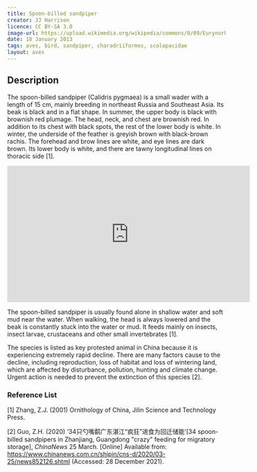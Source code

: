 ```yaml
---
title: Spoon-billed sandpiper
creator: JJ Harrison
licence: CC BY-SA 3.0
image-url: https://upload.wikimedia.org/wikipedia/commons/0/09/Eurynorhynchus_pygmeus_2_-_Pak_Thale.jpg  
date: 18 January 2013
tags: aves, bird, sandpiper, charadriiformes, scolopacidae
layout: aves
---
```

 ## Description

The spoon-billed sandpiper (Calidris pygmaea) is a small wader with a length of 15 cm, mainly breeding in northeast Russia and Southeast Asia. Its beak is black and in a flat shape. In summer, the upper body is black with brownish red plumage. The head, neck, and chest are brownish red. In addition to its chest with black spots, the rest of the lower body is white. In winter, the underside of the feather is greyish brown with black-brown rachis. The forehead and brow lines are white, and eye lines are dark brown. Its lower body is white, and there are tawny longitudinal lines on thoracic side [1].

<iframe class="video" width="560" height="315" src="https://www.youtube.com/embed/H26Tl7e3KeU" title="YouTube video player" frameborder="0" allow="accelerometer; autoplay; clipboard-write; encrypted-media; gyroscope; picture-in-picture" allowfullscreen></iframe>


The spoon-billed sandpiper is usually found alone in shallow water and soft mud near the water. When walking, the head is always lowered and the beak is constantly stuck into the water or mud. It feeds mainly on insects, insect larvae, crustaceans and other small invertebrates [1]. 

The species is listed as key protested animal in China because it is experiencing extremely rapid decline. There are many factors cause to the decline, including reproduction, loss of habitat and loss of wintering land, which are affected by disturbance, pollution, hunting and climate change. Urgent action is needed to prevent the extinction of this species [2].

### Reference List
[1] Zhang, Z.J. (2001) Ornithology of China, Jilin Science and Technology Press.

[2] Guo, Z.H. (2020) ‘34只勺嘴鹬广东湛江“疯狂”进食为回迁储能’[34 spoon-billed sandpipers in Zhanjiang, Guangdong "crazy" feeding for migratory storage], _ChinaNews_
25 March. [Online] Available from: https://www.chinanews.com.cn/shipin/cns-d/2020/03-25/news852126.shtml  (Accessed: 28 December 2021). 

